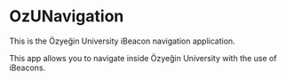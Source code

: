 # OzUNavigation
This is the Özyeğin University iBeacon navigation application. 

This app allows you to navigate inside Özyeğin University with the use of iBeacons.

